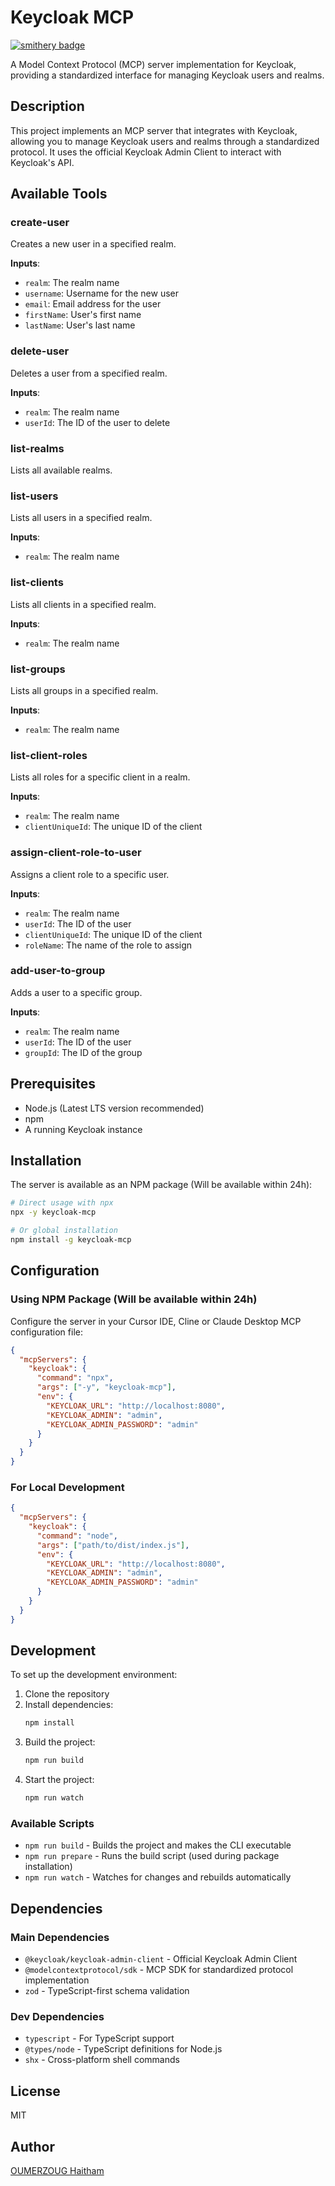 # Keycloak MCP

[![smithery badge](https://smithery.ai/badge/@HaithamOumerzoug/keycloak-mcp)](https://smithery.ai/server/@HaithamOumerzoug/keycloak-mcp)

A Model Context Protocol (MCP) server implementation for Keycloak, providing a standardized interface for managing Keycloak users and realms.

## Description

This project implements an MCP server that integrates with Keycloak, allowing you to manage Keycloak users and realms through a standardized protocol. It uses the official Keycloak Admin Client to interact with Keycloak's API.

## Available Tools

### create-user
Creates a new user in a specified realm.

**Inputs**:
- `realm`: The realm name
- `username`: Username for the new user
- `email`: Email address for the user
- `firstName`: User's first name
- `lastName`: User's last name

### delete-user
Deletes a user from a specified realm.

**Inputs**:
- `realm`: The realm name
- `userId`: The ID of the user to delete

### list-realms
Lists all available realms.

### list-users
Lists all users in a specified realm.

**Inputs**:
- `realm`: The realm name

### list-clients
Lists all clients in a specified realm.

**Inputs**:
- `realm`: The realm name

### list-groups
Lists all groups in a specified realm.

**Inputs**:
- `realm`: The realm name

### list-client-roles
Lists all roles for a specific client in a realm.

**Inputs**:
- `realm`: The realm name
- `clientUniqueId`: The unique ID of the client

### assign-client-role-to-user
Assigns a client role to a specific user.

**Inputs**:
- `realm`: The realm name
- `userId`: The ID of the user
- `clientUniqueId`: The unique ID of the client
- `roleName`: The name of the role to assign

### add-user-to-group
Adds a user to a specific group.

**Inputs**:
- `realm`: The realm name
- `userId`: The ID of the user
- `groupId`: The ID of the group

## Prerequisites

- Node.js (Latest LTS version recommended)
- npm
- A running Keycloak instance

## Installation

The server is available as an NPM package (Will be available within 24h):
```bash
# Direct usage with npx
npx -y keycloak-mcp

# Or global installation
npm install -g keycloak-mcp
```

## Configuration

### Using NPM Package (Will be available within 24h)
Configure the server in your Cursor IDE, Cline or Claude Desktop MCP configuration file:

```json
{
  "mcpServers": {
    "keycloak": {
      "command": "npx",
      "args": ["-y", "keycloak-mcp"],
      "env": {
        "KEYCLOAK_URL": "http://localhost:8080",
        "KEYCLOAK_ADMIN": "admin",
        "KEYCLOAK_ADMIN_PASSWORD": "admin"
      }
    }
  }
}
```

### For Local Development
```json
{
  "mcpServers": {
    "keycloak": {
      "command": "node",
      "args": ["path/to/dist/index.js"],
      "env": {
        "KEYCLOAK_URL": "http://localhost:8080",
        "KEYCLOAK_ADMIN": "admin",
        "KEYCLOAK_ADMIN_PASSWORD": "admin"
      }
    }
  }
}
```

## Development

To set up the development environment:

1. Clone the repository
2. Install dependencies:
   ```bash
   npm install
   ```
3. Build the project:
   ```bash
   npm run build
   ```
4. Start the project:
   ```bash
   npm run watch
   ```

### Available Scripts

- `npm run build` - Builds the project and makes the CLI executable
- `npm run prepare` - Runs the build script (used during package installation)
- `npm run watch` - Watches for changes and rebuilds automatically

## Dependencies

### Main Dependencies
- `@keycloak/keycloak-admin-client` - Official Keycloak Admin Client
- `@modelcontextprotocol/sdk` - MCP SDK for standardized protocol implementation
- `zod` - TypeScript-first schema validation

### Dev Dependencies
- `typescript` - For TypeScript support
- `@types/node` - TypeScript definitions for Node.js
- `shx` - Cross-platform shell commands

## License

MIT

## Author

[OUMERZOUG Haitham](https://www.linkedin.com/in/haitham-oumerzoug/)
